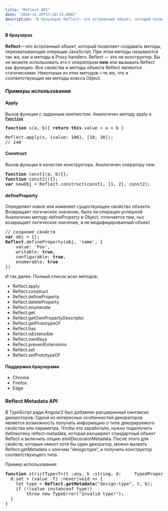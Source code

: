 ```yaml
---
title: "Reflect API"
date: "2016-11-20T17:28:14.000Z"
description: "В браузерах Reflect— это встроенный объект, который позволяет создавать методы, перехватывающие операции JavaScript. При этом ме"
---
```


<h4>В браузерах</h4>
<p><strong>Reflect</strong> — это встроенный объект, который позволяет создавать методы, перехватывающие операции JavaScript. При этом методы называются так же, как и методы в Proxy handlers. Reflect &#8212; это не конструктор. Вы не можете использовать его с оператором <strong>new</strong> или вызывать Reflect как функцию. Все свойства и методы объекта Reflect являются статическими. Некоторые из этих методов — те же, что и соответствующие им методы класса Object.</p>
<h3>Примеры использования</h3>
<h4>Apply</h4>
<p>Вызов функции с заданным контекстом. Аналогичен методу apply в <code><a href="http://ilnurgi1.ru/docs/js/base/Function.html#Function" title="Function" target="_blank" rel="noopener noreferrer"><strong>Function</strong></a></code></p>
<pre><strong>function</strong> s(a, b){ <strong>return</strong> <strong>this</strong>.value + a + b }</pre>
<pre>Reflect.apply(s, {value: 100}, [10, 30]);<br><em>// 140</em></pre>
<h4><strong>Сonstruct</strong></h4>
<p>Вызов функции в качестве конструктора. Аналогичен оператору new.</p>
<pre><strong>function</strong> const1(a, b){};<br><strong>function</strong> const2(){};<br><strong>var</strong> newObj = Reflect.construct(const1, [1, 2], const2);</pre>
<h4><strong>defineProperty</strong></h4>
<p>Определяет новое или изменяет существующее свойство объекта. Возвращает логическое значение, была ли операция успешной Аналогичен методу defineProperty в Object, отличается тем, чьо возвращает логическое значение, а не модифицированный объект.</p>
<pre><em>// создание свойств</em><br><strong>var</strong> obj = {};<br><strong>Reflect</strong>.defineProperty(obj, 'name', {<br>    value: 'Foo',<br>    writable: <strong>true</strong>,<br>    configurable: <strong>true</strong>,<br>    enumerable: <strong>true</strong><br>})</pre>
<p>И так далее. Полный список всех методов:</p>
<ul>
<li>Reflect.apply</li>
<li>Reflect.construct</li>
<li>Reflect.defineProperty</li>
<li>Reflect.deleteProperty</li>
<li>Reflect.enumerate</li>
<li>Reflect.get</li>
<li>Reflect.getOwnPropertyDescriptor</li>
<li>Reflect.getPrototypeOf</li>
<li>Reflect.has</li>
<li>Reflect.isExtensible</li>
<li>Reflect.ownKeys</li>
<li>Reflect.preventExtensions</li>
<li>Reflect.set</li>
<li>Reflect.setPrototypeOf</li>
</ul>
<h4>Поддержка браузерами</h4>
<ul>
<li>Chrome</li>
<li>Firefox</li>
<li>Edge</li>
</ul>
<h3>Reflect Metadata API</h3>
<p>В TypeScript ради Angular2 был добавлен расширенный синтаксис декороторов. Одной из интересных особенностей декораторов является возможность получать информацию о типе декорируемого свойства или параметра. Чтобы это заработало, нужно подключить библиотеку reflect-metadata, которая расширяет стандартный объект Reflect и включить опцию emitDecoratorMetadata. После этого для свойств, которые имеют хотя бы один декоратор, можно вызвать Reflect.getMetadata с ключем “design:type”, и получить конструктор соответствующего типа.</p>
<p>Пример использования:</p>
<pre><strong>function</strong> strictType&lt;T&gt;(t :any, k :string, d:     TypedPropertyDescriptor&lt;T&gt;) :never|void {<br>  d.set = (value :T) :never|void =&gt; {<br>    let type = <strong>Reflect.getMetadata</strong>("design:type", t, k);<br>    if (!(value instanceof type))<br>        throw new TypeError("Invalid type!");<br>  }<br>}</pre>



